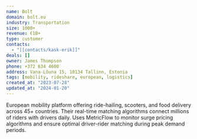 ```yaml
---
name: Bolt
domain: bolt.eu
industry: Transportation
size: 1000+
revenue: €1B+
type: customer
contacts:
  - "[[contacts/kask-erik]]"
deals: []
owner: James Thompson
phone: +372 634 4600
address: Vana-Lõuna 15, 10134 Tallinn, Estonia
tags: [mobility, rideshare, european, logistics]
created_at: "2023-07-28"
updated_at: "2024-01-20"
---
```


European mobility platform offering ride-hailing, scooters, and food delivery across 45+ countries. Their real-time matching algorithms connect millions of riders with drivers daily. Uses MetricFlow to monitor surge pricing algorithms and ensure optimal driver-rider matching during peak demand periods.